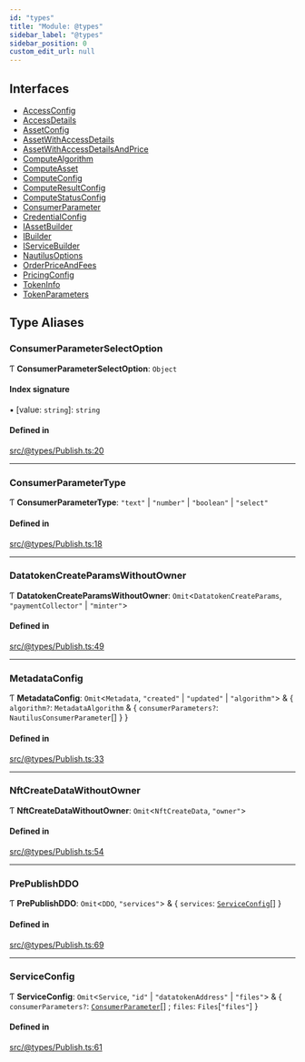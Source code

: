 ```yaml
---
id: "types"
title: "Module: @types"
sidebar_label: "@types"
sidebar_position: 0
custom_edit_url: null
---
```


## Interfaces

- [AccessConfig](../interfaces/types.AccessConfig.md)
- [AccessDetails](../interfaces/types.AccessDetails.md)
- [AssetConfig](../interfaces/types.AssetConfig.md)
- [AssetWithAccessDetails](../interfaces/types.AssetWithAccessDetails.md)
- [AssetWithAccessDetailsAndPrice](../interfaces/types.AssetWithAccessDetailsAndPrice.md)
- [ComputeAlgorithm](../interfaces/types.ComputeAlgorithm.md)
- [ComputeAsset](../interfaces/types.ComputeAsset.md)
- [ComputeConfig](../interfaces/types.ComputeConfig.md)
- [ComputeResultConfig](../interfaces/types.ComputeResultConfig.md)
- [ComputeStatusConfig](../interfaces/types.ComputeStatusConfig.md)
- [ConsumerParameter](../interfaces/types.ConsumerParameter.md)
- [CredentialConfig](../interfaces/types.CredentialConfig.md)
- [IAssetBuilder](../interfaces/types.IAssetBuilder.md)
- [IBuilder](../interfaces/types.IBuilder.md)
- [IServiceBuilder](../interfaces/types.IServiceBuilder.md)
- [NautilusOptions](../interfaces/types.NautilusOptions.md)
- [OrderPriceAndFees](../interfaces/types.OrderPriceAndFees.md)
- [PricingConfig](../interfaces/types.PricingConfig.md)
- [TokenInfo](../interfaces/types.TokenInfo.md)
- [TokenParameters](../interfaces/types.TokenParameters.md)

## Type Aliases

### ConsumerParameterSelectOption

Ƭ **ConsumerParameterSelectOption**: `Object`

#### Index signature

▪ [value: `string`]: `string`

#### Defined in

[src/@types/Publish.ts:20](https://github.com/deltaDAO/nautilus/blob/4fdb4db/src/@types/Publish.ts#L20)

___

### ConsumerParameterType

Ƭ **ConsumerParameterType**: ``"text"`` \| ``"number"`` \| ``"boolean"`` \| ``"select"``

#### Defined in

[src/@types/Publish.ts:18](https://github.com/deltaDAO/nautilus/blob/4fdb4db/src/@types/Publish.ts#L18)

___

### DatatokenCreateParamsWithoutOwner

Ƭ **DatatokenCreateParamsWithoutOwner**: `Omit`<`DatatokenCreateParams`, ``"paymentCollector"`` \| ``"minter"``\>

#### Defined in

[src/@types/Publish.ts:49](https://github.com/deltaDAO/nautilus/blob/4fdb4db/src/@types/Publish.ts#L49)

___

### MetadataConfig

Ƭ **MetadataConfig**: `Omit`<`Metadata`, ``"created"`` \| ``"updated"`` \| ``"algorithm"``\> & { `algorithm?`: `MetadataAlgorithm` & { `consumerParameters?`: `NautilusConsumerParameter`[]  }  }

#### Defined in

[src/@types/Publish.ts:33](https://github.com/deltaDAO/nautilus/blob/4fdb4db/src/@types/Publish.ts#L33)

___

### NftCreateDataWithoutOwner

Ƭ **NftCreateDataWithoutOwner**: `Omit`<`NftCreateData`, ``"owner"``\>

#### Defined in

[src/@types/Publish.ts:54](https://github.com/deltaDAO/nautilus/blob/4fdb4db/src/@types/Publish.ts#L54)

___

### PrePublishDDO

Ƭ **PrePublishDDO**: `Omit`<`DDO`, ``"services"``\> & { `services`: [`ServiceConfig`](types.md#serviceconfig)[]  }

#### Defined in

[src/@types/Publish.ts:69](https://github.com/deltaDAO/nautilus/blob/4fdb4db/src/@types/Publish.ts#L69)

___

### ServiceConfig

Ƭ **ServiceConfig**: `Omit`<`Service`, ``"id"`` \| ``"datatokenAddress"`` \| ``"files"``\> & { `consumerParameters?`: [`ConsumerParameter`](../interfaces/types.ConsumerParameter.md)[] ; `files`: `Files`[``"files"``]  }

#### Defined in

[src/@types/Publish.ts:61](https://github.com/deltaDAO/nautilus/blob/4fdb4db/src/@types/Publish.ts#L61)
